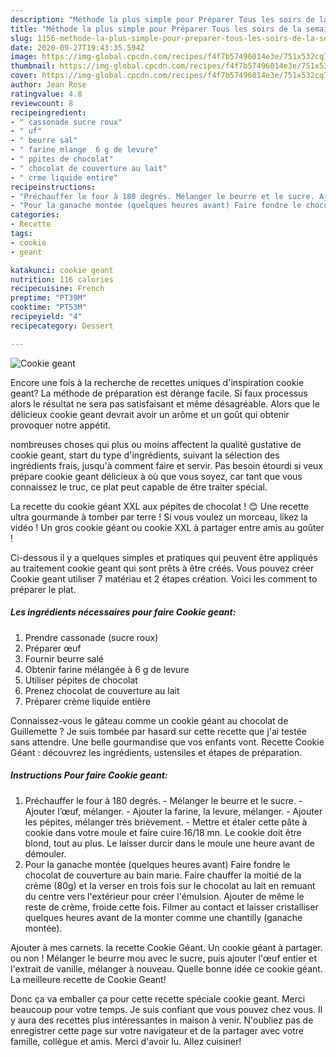 ```yaml
---
description: "Méthode la plus simple pour Préparer Tous les soirs de la semaine Cookie geant"
title: "Méthode la plus simple pour Préparer Tous les soirs de la semaine Cookie geant"
slug: 1156-methode-la-plus-simple-pour-preparer-tous-les-soirs-de-la-semaine-cookie-geant
date: 2020-09-27T19:43:35.594Z
image: https://img-global.cpcdn.com/recipes/f4f7b57496014e3e/751x532cq70/cookie-geant-photo-principale-de-la-recette.jpg
thumbnail: https://img-global.cpcdn.com/recipes/f4f7b57496014e3e/751x532cq70/cookie-geant-photo-principale-de-la-recette.jpg
cover: https://img-global.cpcdn.com/recipes/f4f7b57496014e3e/751x532cq70/cookie-geant-photo-principale-de-la-recette.jpg
author: Jean Rose
ratingvalue: 4.8
reviewcount: 8
recipeingredient:
- " cassonade sucre roux"
- " uf"
- " beurre sal"
- " farine mlange  6 g de levure"
- " ppites de chocolat"
- " chocolat de couverture au lait"
- " crme liquide entire"
recipeinstructions:
- "Préchauffer le four à 180 degrés. Mélanger le beurre et le sucre. Ajouter l’œuf, mélanger. Ajouter la farine, la levure, mélanger. Ajouter les pépites, mélanger très brièvement. Mettre et étaler cette pâte à cookie dans votre moule et faire cuire 16/18 mn. Le cookie doit être blond, tout au plus. Le laisser durcir dans le moule une heure avant de démouler."
- "Pour la ganache montée (quelques heures avant) Faire fondre le chocolat de couverture au bain marie. Faire chauffer la moitié de la crème (80g) et la verser en trois fois sur le chocolat au lait en remuant du centre vers l&#39;extérieur pour créer l&#39;émulsion. Ajouter de même le reste de crème, froide cette fois. Filmer au contact et laisser cristalliser quelques heures avant de la monter comme une chantilly (ganache montée)."
categories:
- Recette
tags:
- cookie
- geant

katakunci: cookie geant 
nutrition: 116 calories
recipecuisine: French
preptime: "PT39M"
cooktime: "PT53M"
recipeyield: "4"
recipecategory: Dessert

---
```



![Cookie geant](https://img-global.cpcdn.com/recipes/f4f7b57496014e3e/751x532cq70/cookie-geant-photo-principale-de-la-recette.jpg)

Encore une fois à la recherche de recettes uniques d'inspiration cookie geant? La méthode de préparation est dérange facile. Si faux processus alors le résultat ne sera pas satisfaisant et même désagréable. Alors que le délicieux cookie geant devrait avoir un arôme et un goût qui obtenir provoquer notre appétit.

nombreuses choses qui plus ou moins affectent la qualité gustative de cookie geant, start du type d'ingrédients, suivant la sélection des ingrédients frais, jusqu'à comment faire et servir. Pas besoin étourdi si veux prépare cookie geant délicieux à où que vous soyez, car tant que vous connaissez le truc, ce plat peut capable de être traiter spécial.

La recette du cookie géant XXL aux pépites de chocolat ! 😊 Une recette ultra gourmande à tomber par terre ! Si vous voulez un morceau, likez la vidéo ! Un gros cookie géant ou cookie XXL à partager entre amis au goûter !


Ci-dessous il y a quelques simples et pratiques qui peuvent être appliqués au traitement cookie geant qui sont prêts à être créés. Vous pouvez créer Cookie geant utiliser 7 matériau et 2 étapes création. Voici les comment to préparer le plat.

<!--inarticleads1-->

##### Les ingrédients nécessaires pour faire Cookie geant:

1. Prendre  cassonade (sucre roux)
1. Préparer  œuf
1. Fournir  beurre salé
1. Obtenir  farine mélangée à 6 g de levure
1. Utiliser  pépites de chocolat
1. Prenez  chocolat de couverture au lait
1. Préparer  crème liquide entière


Connaissez-vous le gâteau comme un cookie géant au chocolat de Guillemette ? Je suis tombée par hasard sur cette recette que j&#39;ai testée sans attendre. Une belle gourmandise que vos enfants vont. Recette Cookie Géant : découvrez les ingrédients, ustensiles et étapes de préparation. 

<!--inarticleads2-->

##### Instructions Pour faire Cookie geant:

1. Préchauffer le four à 180 degrés. - Mélanger le beurre et le sucre. - Ajouter l’œuf, mélanger. - Ajouter la farine, la levure, mélanger. - Ajouter les pépites, mélanger très brièvement. - Mettre et étaler cette pâte à cookie dans votre moule et faire cuire 16/18 mn. Le cookie doit être blond, tout au plus. Le laisser durcir dans le moule une heure avant de démouler.
1. Pour la ganache montée (quelques heures avant) Faire fondre le chocolat de couverture au bain marie. Faire chauffer la moitié de la crème (80g) et la verser en trois fois sur le chocolat au lait en remuant du centre vers l&#39;extérieur pour créer l&#39;émulsion. Ajouter de même le reste de crème, froide cette fois. Filmer au contact et laisser cristalliser quelques heures avant de la monter comme une chantilly (ganache montée).


Ajouter à mes carnets. la recette Cookie Géant. Un cookie géant à partager. ou non ! Mélanger le beurre mou avec le sucre, puis ajouter l&#39;œuf entier et l&#39;extrait de vanille, mélanger à nouveau. Quelle bonne idée ce cookie géant. La meilleure recette de Cookie Geant! 


Donc ça va emballer ça pour cette recette spéciale cookie geant. Merci beaucoup pour votre temps. Je suis confiant que vous pouvez chez vous. Il y aura des recettes plus  intéressantes in maison à venir. N'oubliez pas de enregistrer cette page sur votre navigateur et de la partager avec votre famille, collègue et amis. Merci d'avoir lu. Allez cuisiner!

